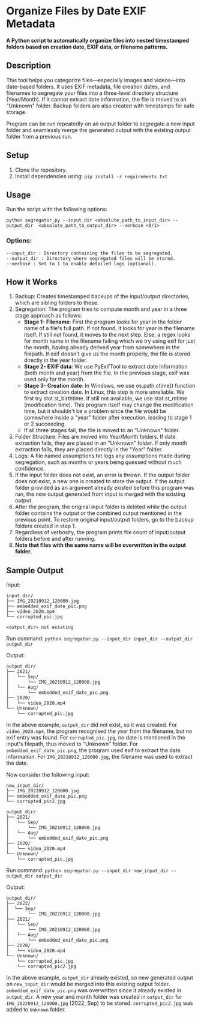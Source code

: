 # Organize Files by Date EXIF Metadata

**A Python script to automatically organize files into nested timestamped folders based on creation date, EXIF 
data, 
or filename patterns.**

## Description

This tool helps you categorize files—especially images and videos—into date-based folders. It uses EXIF metadata, 
file creation dates, and filenames to segregate your files into a three-level directory structure (Year/Month). 
If it cannot extract date information, the file is moved to an "Unknown" folder. Backup folders are also 
created with timestamps for safe storage.   

Program can be run repeatedly on an output folder to segregate a new input folder and seamlessly merge the 
generated output with the existing output folder from a previous run.

## Setup

1. Clone the repository.
2. Install dependencies using: `pip install -r requirements.txt`

## Usage

Run the script with the following options:

`python segregator.py --input_dir <absolute_path_to_input_dir> --output_dir 
<absolute_path_to_output_dir> --verbose <0/1>`

### Options:

    --input_dir : Directory containing the files to be segregated.
    --output_dir : Directory where segregated files will be stored.
    --verbose : Set to 1 to enable detailed logs (optional).

## How it Works

1. Backup: Creates timestamped backups of the input/output directories, which are sibling folders to these.
2. Segregation: The program tries to compute month and year in a three stage approach as follows:
    * **Stage 1- Filename**: First the program looks for year in the folder name of a file's full path. If not 
      found, it 
      looks for year in the filename itself. If still not found, it moves to the next step. Else, a regex looks 
      for month name in the filename failing which we try using exif for just the month, having already derived 
      year from somewhere in the filepath. If exif doesn't give us the month properly, the file is stored 
      directly in the year folder.
    * **Stage 2- EXIF data**: We use PyExifTool to extract date information (both month and year) from the file.
      In the previous stage, exif was used only for the month.
    * **Stage 3- Creation date**: In Windows, we use os.path.ctime() function to extract creation date. In Linux, this 
      step is more unreliable. We first try stat.st_birthtime. If still not available, we use stat.st_mtime 
      (modification time). This program itself may change the modification time, but it shouldn't be a problem 
      since the file would be somewhere inside a "year" folder after execution, leading to stage 1 or 2 succeeding.
    * If all three stages fail, the file is moved to an "Unknown" folder.
3. Folder Structure: Files are moved into Year/Month folders. If date extraction fails, they are placed in an 
   "Unknown" folder. If only month extraction fails, they are placed directly in the "Year" folder.
4. Logs: A file named assumptions.txt logs any assumptions made during segregation, such as months or years 
   being guessed without much confidence.
5. If the input folder does not exist, an error is thrown. If the output folder does not exist, a new one is 
   created to store the output. If the output folder provided as an argument already existed before this 
   program was run, the new output generated from input is merged with the existing output.
6. After the program, the original input folder is deleted while the output folder contains the output or the 
   combined output mentioned in the previous point. To restore original input/output folders, go to the backup 
   folders created in step 1.
7. Regardless of verbosity, the program prints file count of input/output folders before and after running.
8. **Note that files with the same name will be overwritten in the output folder.**

## Sample Output

Input:

```
input_dir/
├── IMG_20210912_120000.jpg
├── embedded_exif_date_pic.png
├── video_2020.mp4
└── corrupted_pic.jpg

<output_dir> not existing
```

Run command: `python segregator.py --input_dir input_dir --output_dir output_dir`

Output:
```
output_dir/
├── 2021/
│   └── Sep/
│       └── IMG_20210912_120000.jpg
│   └── Aug/
│       └── embedded_exif_date_pic.png
├── 2020/
│   └── video_2020.mp4
└── Unknown/
    └── corrupted_pic.jpg
```
In the above example, `output_dir` did not exist, so it was created. For `video_2020.mp4`, the program recognised 
the year from the filename, but no exif entry was found. For `corrupted_pic.jpg`, no date is mentioned in the  
input's filepath, thus moved to "Unknown" folder. For `embedded_exif_date_pic.png`, the program used exif to 
extract the date information. For `IMG_20210912_120000.jpg`, the filename was used to extract the date. 

Now consider the following input:
```
new_input_dir/
├── IMG_20220912_120000.jpg
├── embedded_exif_date_pic.png
└── corrupted_pic2.jpg

output_dir/
├── 2021/
│   └── Sep/
│       └── IMG_20210912_120000.jpg
│   └── Aug/
│       └── embedded_exif_date_pic.png
├── 2020/
│   └── video_2020.mp4
└── Unknown/
    └── corrupted_pic.jpg
```

Run command: `python segregator.py --input_dir new_input_dir --output_dir output_dir`

Output:
```
output_dir/
├── 2022/
│  └── Sep/
│       └── IMG_20220912_120000.jpg
├── 2021/
│   └── Sep/
│       └── IMG_20210912_120000.jpg
│   └── Aug/
│       └── embedded_exif_date_pic.png
├── 2020/
│   └── video_2020.mp4
└── Unknown/
    └── corrupted_pic.jpg
    └── corrupted_pic2.jpg
```

In the above example, `output_dir` already existed, so new generated output on `new_input_dir` would be merged 
into this existing output folder. `embedded_exif_date_pic.png` was overwritten since it already existed in 
`output_dir`. A new year and month folder was created in `output_dir` for `IMG_20220912_120000.jpg` (2022, Sep) 
to be stored. `corrupted_pic2.jpg` was added to `Unknown` folder.
